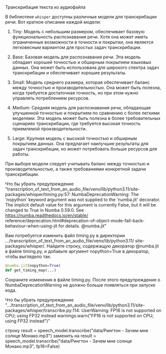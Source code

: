 Транскрибация текста из аудиофайла

В библиотеке `whisper` доступны различные модели для транскрибации речи. Вот краткое описание каждой модели:

1. Tiny: Модель с небольшим размером, обеспечивает базовую функциональность распознавания речи. Хотя она может иметь 
   ограниченные возможности в точности и покрытии, она является легковесным вариантом для простых задач транскрибации.

2. Base: Базовая модель для распознавания речи. Эта модель обладает хорошей точностью и обширным покрытием языковых 
   данных. Она может быть использована для широкого спектра задач транскрибации и обеспечивает хорошие результаты.

3. Small: Модель среднего размера, которая обеспечивает баланс между точностью и производительностью. Она может быть 
   полезна, когда требуется достаточная точность, но при этом нужно управлять потреблением ресурсов.

4. Medium: Средняя модель для распознавания речи, обладающая улучшенной точностью и покрытием по сравнению с более 
   легкими моделями. Эта модель может быть полезна в более требовательных сценариях транскрибации, где требуется высокая
   точность приемлемой производительности.

5. Large: Крупная модель с высокой точностью и обширным покрытием данных. Она предлагает наилучшие результаты для задач 
   транскрибации, но может потребовать больше ресурсов для работы.

При выборе модели следует учитывать баланс между точностью и производительностью, а также требованиями конкретной 
задачи транскрибации.

Что бы убрать предупреждение 
"transcription_of_text_from_an_audio_file/venv/lib/python3.11/site-packages/whisper/timing.py:57: NumbaDeprecationWarning: 
The 'nopython' keyword argument was not supplied to the 'numba.jit' decorator. The implicit default value for this 
argument is currently False, but it will be changed to True in Numba 0.59.0. See https://numba.readthedocs.io/en/stable/
reference/deprecation.html#deprecation-of-object-mode-fall-back-behaviour-when-using-jit for details.
  @numba.jit"

Вам потребуется изменить файл timing.py в директории .../transcription_of_text_from_an_audio_file/venv/lib/python3.11/
site-packages/whisper/. Найдите строку, содержащую декоратор @numba.jit в файле timing.py, и добавьте аргумент 
nopython=True в декоратор, чтобы выглядело так:

```python
@numba.jit(nopython=True)
def get_timing_map(...)
```
Сохраните изменения в файле timing.py. После этого предупреждение о NumbaDeprecationWarning не должно больше появляться 
при запуске кода.

Что бы убрать предупреждение 
".../transcription_of_text_from_an_audio_file/venv/lib/python3.11/site-packages/whisper/transcribe.py:114: UserWarning: 
FP16 is not supported on CPU; using FP32 instead
warnings.warn("FP16 is not supported on CPU; using FP32 instead")"

строку 
result = speech_model.transcribe("data/Рингтон - Зачем мне солнце Монако.mp3") 
заменить на 
result = speech_model.transcribe("data/Рингтон - Зачем мне солнце Монако.mp3", fp16=False)